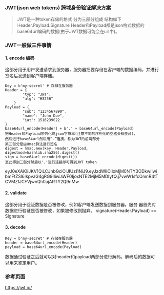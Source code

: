 ### JWT(json web tokens) 跨域身份验证解决方案

> JWT是一种token存储的格式
> 分为三部分组成
> 结构如下
>  Header.Payload.Signature
> Header和Payload都是json格式数据的base64url编码的数据(由于JWT数据可能会在url中)。

### JWT一般做三件事情

#### 1. encode 编码
这部分用于用户发送请求到服务器，服务器把要存储在客户端的数据编码，并进行签名后发送到客户端存储。

    Key = b'my-secret' # 存储在服务器
    Header = {
            "typ": "JWT",
            "alg": "HS256"
        }
    Payload = {
            "sub": "1234567890",
            "name": "John Doe",
            "iat": 1516239022
    }
    base64url_encode(Header) + b'.' + base64url_encode(Payload)
    把Header和Payload序列化成json字符串(注意不同的序列化的空格会有差异)，
    然后进行base64url然后用“.”连接，称为JWT的前两部分
    第三部分是由Hmac算法进行签名
    digest = hmac.new(key, Header.Payload, digestmod=hashlib.sha256).digest()
    sign = base64url_encode(digest())
    至此得到三部分然后以'.'进行连接即可得到JWT token

eyJ0eXAiOiJKV1QiLCJhbGciOiJIUzI1NiJ9.eyJzdWIiOiIxMjM0NTY3ODkwIiwibmFtZSI6IkpvaG4gRG9lIiwiaWF0IjoxNTE2MjM5MDIyfQ.j7vwW1sfcOmnR4tTCVMZfJCFVjwnQh0ajARTY2Q9nMw


#### 2. validate

这部分用于验证数据是否被修改，例如客户端发送数据到服务器，服务
器首先对数据进行验证是否被修改，如果被修改则抛弃。
signature(Header.Payload) == Signature

#### 3. decode
    Key = b'my-secret' # 存储在服务器
    header = base64url_encode(Header)
    payload = base64url_encode(Payload)

数据通过验证之后就可以对header和payload两部分进行解码，解码后的数据可以用来鉴定用户。



### 参考页面
https://jwt.io/